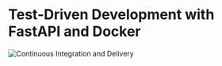 # Test-Driven Development with FastAPI and Docker

![Continuous Integration and Delivery](https://github.com/fadialsalti/fastapi-tdd-docker/workflows/Continuous%20Integration%20and%20Delivery/badge.svg?branch=main)